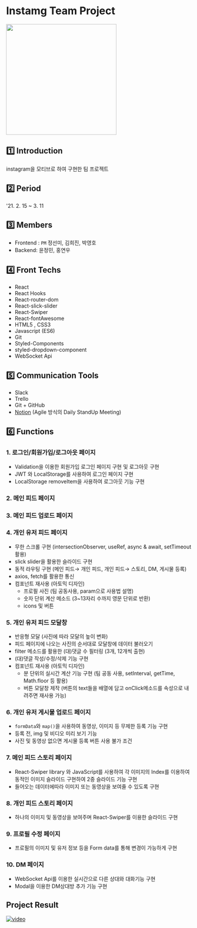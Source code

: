 # Instamg Team Project </br>
<img width= "300px" src="http://img.khan.co.kr/news/2021/03/17/2021031701001975400169661.jpg" />

## 1️⃣ Introduction
instagram을 모티브로 하여 구현한 팀 프로젝트

## 2️⃣ Period
'21. 2. 15 ~ 3. 11

## 3️⃣ Members
* Frontend : `PM` 정선미, 김희진, 박영호
* Backend: 윤정민, 홍연우

## 4️⃣ Front Techs
* React
* React Hooks
* React-router-dom
* React-slick-slider 
* React-Swiper
* React-fontAwesome
* HTML5 , CSS3
* Javascript (ES6) 
* Git
* Styled-Components
* styled-dropdown-component
* WebSocket Api

## 5️⃣ Communication Tools
- Slack
- Trello
- Git + GitHub
- [Notion](https://www.notion.so/Able-Stor-c8a49debe8974524988f4601c2ec069b) (Agile 방식의 Daily StandUp Meeting)

## 6️⃣ Functions

### 1. 로그인/회원가입/로그아웃 페이지
- Validation을 이용한 회원가입 로그인 페이지 구현 및 로그아웃 구현
-  JWT 와 LocalStorage를 사용하여 로그인 페이지 구현
- LocalStorage removeItem을 사용하여 로그아웃 기능 구현

### 2. 메인 피드 페이지

### 3. 메인 피드 업로드 페이지

### 4. 개인 유저 피드 페이지
- 무한 스크롤 구현 (intersectionObserver, useRef, async & await, setTimeout 활용)
- slick slider을 활용한 슬라이드 구현 
- 동적 라우팅 구현 (메인 피드→ 개인 피드, 개인 피드→ 스토리, DM, 게시물 등록)
- axios, fetch를 활용한 통신
- 컴포넌트 재사용 (아토믹 디자인)
  - 프로필 사진 (팀 공동사용, param으로 사용법 설명)
  - 숫자 단위 계산 메소드 (3~13자리 수까지 영문 단위로 반환)
  - icons 및 버튼

### 5. 개인 유저 피드 모달창
- 반응형 모달 (사진에 따라 모달의 높이 변화)
- 피드 페이지에 나오는 사진의 순서대로 모달창에 데이터 불러오기
- filter 메소드를 활용한 (대)댓글 수 필터링 (3개, 12개씩 출현)
- (대)댓글 작성/수정/삭제 기능 구현
- 컴포넌트 재사용 (아토믹 디자인)
  - 분 단위의 실시간 계산 기능 구현 (팀 공동 사용, setInterval, getTime, Math.floor 등 활용)
  - 버튼 모달창 제작 (버튼의 text들을 배열에 담고 onClick메소드를 속성으로 내려주면 재사용 가능)

### 6. 개인 유저 게시물 업로드 페이지
- `formData`와 `map()`을 사용하여 동영상, 이미지 등 무제한 등록 기능 구현
- 등록 전, img 및 비디오 미리 보기 기능
- 사진 및 동영상 없으면 게시물 등록 버튼 사용 불가 조건

### 7. 메인 피드 스토리 페이지
- React-Swiper library 와 JavaScript를 사용하여 각 이미지의 Index를 이용하여 동적인 이미지 슬라이드 구현하여 2중 슬라이드 기능 구현
- 들어오는 데이터에따라 이미지 또는 동영상을 보여줄 수 있도록 구현

### 8. 개인 피드 스토리 페이지
- 하나의 이미지 및 동영상을 보여주며 React-Swiper를 이용한 슬라이드 구현

### 9. 프로필 수정 페이지
- 프로필의 이미지 및 유저 정보 등을 Form data를 통해 변경이 가능하게 구현

### 10. DM 페이지
-  WebSocket Api를 이용한 실시간으로 다른 상대와 대화기능 구현
-  Modal을 이용한 DM상대방 추가 기능 구현

## Project Result
[![video](https://i.ytimg.com/an_webp/HZbOxALEh_c/mqdefault_6s.webp?du=3000&sqp=CP3c4IIG&rs=AOn4CLDD69LkCfxmmtYVY_cf_1TuB4jbbg)](https://www.youtube.com/watch?v=HZbOxALEh_c)

